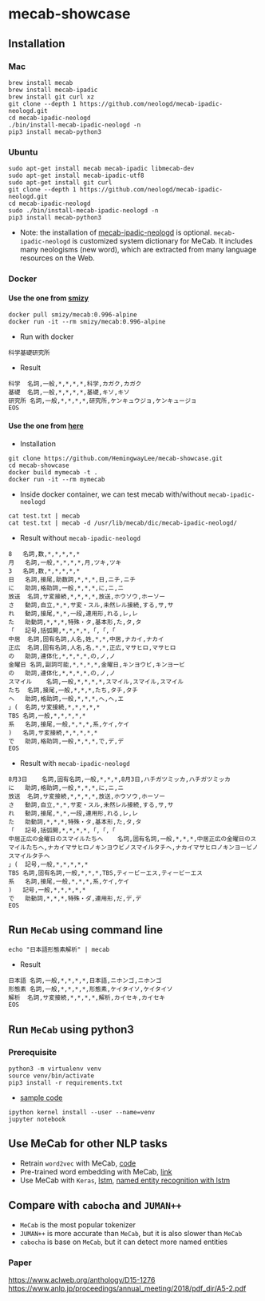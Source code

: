 # mecab-showcase

## Installation
### Mac
```
brew install mecab
brew install mecab-ipadic
brew install git curl xz
git clone --depth 1 https://github.com/neologd/mecab-ipadic-neologd.git
cd mecab-ipadic-neologd
./bin/install-mecab-ipadic-neologd -n
pip3 install mecab-python3
```

### Ubuntu
```
sudo apt-get install mecab mecab-ipadic libmecab-dev
sudo apt-get install mecab-ipadic-utf8
sudo apt-get install git curl
git clone --depth 1 https://github.com/neologd/mecab-ipadic-neologd.git
cd mecab-ipadic-neologd
sudo ./bin/install-mecab-ipadic-neologd -n
pip3 install mecab-python3
```

* Note: the installation of [mecab-ipadic-neologd](https://github.com/neologd/mecab-ipadic-neologd) is optional. `mecab-ipadic-neologd` is customized system dictionary for MeCab. It includes many neologisms (new word), which are extracted from many language resources on the Web.

### Docker
#### Use the one from [smizy](https://github.com/smizy/docker-mecab)
```
docker pull smizy/mecab:0.996-alpine
docker run -it --rm smizy/mecab:0.996-alpine
```

* Run with docker  
```
科学基礎研究所
```

* Result
```
科学	名詞,一般,*,*,*,*,科学,カガク,カガク
基礎	名詞,一般,*,*,*,*,基礎,キソ,キソ
研究所	名詞,一般,*,*,*,*,研究所,ケンキュウジョ,ケンキュージョ
EOS
```

#### Use the one from [here](https://github.com/HemingwayLee/mecab-showcase/blob/master/Dockerfile)
* Installation
```
git clone https://github.com/HemingwayLee/mecab-showcase.git
cd mecab-showcase
docker build mymecab -t .
docker run -it --rm mymecab
```

* Inside docker container, we can test mecab with/without `mecab-ipadic-neologd`
```
cat test.txt | mecab
cat test.txt | mecab -d /usr/lib/mecab/dic/mecab-ipadic-neologd/
```

* Result without `mecab-ipadic-neologd`
```
8	名詞,数,*,*,*,*,*
月	名詞,一般,*,*,*,*,月,ツキ,ツキ
3	名詞,数,*,*,*,*,*
日	名詞,接尾,助数詞,*,*,*,日,ニチ,ニチ
に	助詞,格助詞,一般,*,*,*,に,ニ,ニ
放送	名詞,サ変接続,*,*,*,*,放送,ホウソウ,ホーソー
さ	動詞,自立,*,*,サ変・スル,未然レル接続,する,サ,サ
れ	動詞,接尾,*,*,一段,連用形,れる,レ,レ
た	助動詞,*,*,*,特殊・タ,基本形,た,タ,タ
「	記号,括弧開,*,*,*,*,「,「,「
中居	名詞,固有名詞,人名,姓,*,*,中居,ナカイ,ナカイ
正広	名詞,固有名詞,人名,名,*,*,正広,マサヒロ,マサヒロ
の	助詞,連体化,*,*,*,*,の,ノ,ノ
金曜日	名詞,副詞可能,*,*,*,*,金曜日,キンヨウビ,キンヨービ
の	助詞,連体化,*,*,*,*,の,ノ,ノ
スマイル	名詞,一般,*,*,*,*,スマイル,スマイル,スマイル
たち	名詞,接尾,一般,*,*,*,たち,タチ,タチ
へ	助詞,格助詞,一般,*,*,*,へ,ヘ,エ
」(	名詞,サ変接続,*,*,*,*,*
TBS	名詞,一般,*,*,*,*,*
系	名詞,接尾,一般,*,*,*,系,ケイ,ケイ
)	名詞,サ変接続,*,*,*,*,*
で	助詞,格助詞,一般,*,*,*,で,デ,デ
EOS
```

* Result with `mecab-ipadic-neologd`
```
8月3日	名詞,固有名詞,一般,*,*,*,8月3日,ハチガツミッカ,ハチガツミッカ
に	助詞,格助詞,一般,*,*,*,に,ニ,ニ
放送	名詞,サ変接続,*,*,*,*,放送,ホウソウ,ホーソー
さ	動詞,自立,*,*,サ変・スル,未然レル接続,する,サ,サ
れ	動詞,接尾,*,*,一段,連用形,れる,レ,レ
た	助動詞,*,*,*,特殊・タ,基本形,た,タ,タ
「	記号,括弧開,*,*,*,*,「,「,「
中居正広の金曜日のスマイルたちへ	名詞,固有名詞,一般,*,*,*,中居正広の金曜日のスマイルたちへ,ナカイマサヒロノキンヨウビノスマイルタチヘ,ナカイマサヒロノキンヨービノスマイルタチヘ
」(	記号,一般,*,*,*,*,*
TBS	名詞,固有名詞,一般,*,*,*,TBS,ティービーエス,ティービーエス
系	名詞,接尾,一般,*,*,*,系,ケイ,ケイ
)	記号,一般,*,*,*,*,*
で	助動詞,*,*,*,特殊・ダ,連用形,だ,デ,デ
EOS
```

## Run `MeCab` using command line
```
echo "日本語形態素解析" | mecab
```

* Result
```
日本語	名詞,一般,*,*,*,*,日本語,ニホンゴ,ニホンゴ
形態素	名詞,一般,*,*,*,*,形態素,ケイタイソ,ケイタイソ
解析	名詞,サ変接続,*,*,*,*,解析,カイセキ,カイセキ
EOS
```

## Run `MeCab` using python3

### Prerequisite
```
python3 -m virtualenv venv
source venv/bin/activate
pip3 install -r requirements.txt
```
 
* [sample code](https://github.com/HemingwayLee/mecab-showcase/blob/master/HelloMeCab.ipynb)
```
ipython kernel install --user --name=venv
jupyter notebook
```

## Use MeCab for other NLP tasks
* Retrain `word2vec` with MeCab, [code](https://github.com/HemingwayLee/japanese-words-to-vectors) 
* Pre-trained word embedding with MeCab, [link](http://www.cl.ecei.tohoku.ac.jp/~m-suzuki/jawiki_vector/)
* Use MeCab with `Keras`, [lstm](https://github.com/HemingwayLee/keras-showcase/blob/master/lstm/classification.ipynb), [named entity recognition with lstm](https://github.com/HemingwayLee/keras-showcase/blob/master/lstm/ner.ipynb)

## Compare with `cabocha` and `JUMAN++`
* `MeCab` is the most popular tokenizer  
* `JUMAN++` is more accurate than `MeCab`, but it is also slower than `MeCab`  
* `cabocha` is base on `MeCab`, but it can detect more named entities  

### Paper 
https://www.aclweb.org/anthology/D15-1276  
https://www.anlp.jp/proceedings/annual_meeting/2018/pdf_dir/A5-2.pdf  
